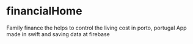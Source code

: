 # financialHome
Family finance  the helps to control the living cost in porto, portugal
App made in swift and saving data at firebase
